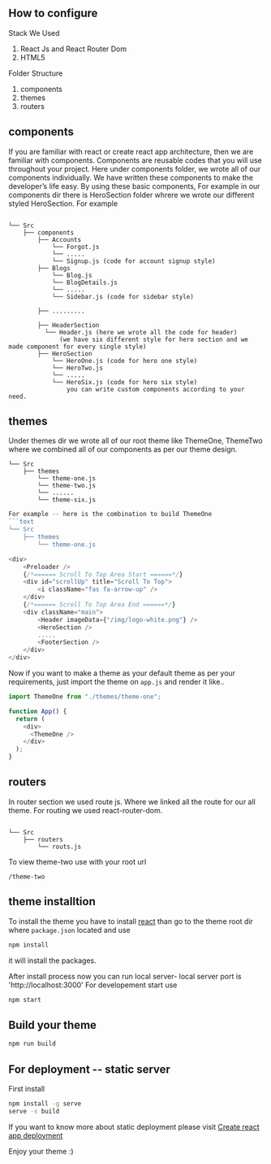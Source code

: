 ## How to configure

Stack We Used
1. React Js and React Router Dom 
2. HTML5

Folder Structure
1) components
2) themes
3) routers

## components

If you are familiar with react or create react app architecture, then we are familiar with components. Components are reusable codes that you will use throughout your project. Here under components folder, we wrote all of our components individually. We have written these components to make the developer’s life easy. By using these basic components, For example in our components dir there is HeroSection folder whrere we wrote our different styled HeroSection.
For example

```text

└── Src
    ├── components
        ├── Accounts
            └── Forgot.js
            └── .....
            └── Signup.js (code for account signup style)
        ├── Blogs
            └── Blog.js
            └── BlogDetails.js
            └── .....
            └── Sidebar.js (code for sidebar style)
            
        ├── .........
        
        ├── HeaderSection
          └── Header.js (here we wrote all the code for header)
              (we have six different style for hero section and we made component for every single style)
        ├── HeroSection
            └── HeroOne.js (code for hero one style)
            └── HeroTwo.js
            └── .....
            └── HeroSix.js (code for hero six style)
                you can write custom components according to your need.
```

## themes
Under themes dir we wrote all of our root theme like ThemeOne, ThemeTwo where we combined all of our components as per our theme design.
```text
└── Src
    ├── themes
        └── theme-one.js
        └── theme-two.js
        └── ......
        └── theme-six.js
```
```js
For example -- here is the combination to build ThemeOne
```text
└── Src
    ├── themes
        └── theme-one.js
```

```js
<div>
    <Preloader />
    {/*====== Scroll To Top Area Start ======*/}
    <div id="scrollUp" title="Scroll To Top">
        <i className="fas fa-arrow-up" />
    </div>
    {/*====== Scroll To Top Area End ======*/}
    <div className="main">
        <Header imageData={"/img/logo-white.png"} />
        <HeroSection />
        .....
        <FooterSection />
    </div>
</div>
```
Now if you want to make a theme as your default theme as per your requirements, just import the theme on `app.js` and render it like..
```js
import ThemeOne from "./themes/theme-one";

function App() {
  return (
    <div>
      <ThemeOne />
    </div>
  );
}
```

## routers
In router section we used route js. Where we linked all the route for our all theme. For routing we used react-router-dom.

```text

└── Src
    ├── routers
        └── routs.js
```
To view theme-two use with your root url
```text
/theme-two 
```

## theme installtion
To install the theme you have to install [react](https://create-react-app.dev/) than go to the theme root dir where `package.json` located and use
```bash
npm install
```
it will install the packages.

After install process now you can run local server- local server port is 'http://localhost:3000' For developement start use
```bash
npm start
```
## Build your theme
```bash
npm run build
```

## For deployment -- static server
First install
```bash
npm install -g serve
serve -s build
```
If you want to know more about static deployment please visit [Create react app deployment](https://create-react-app.dev/docs/deployment)

Enjoy your theme :)
